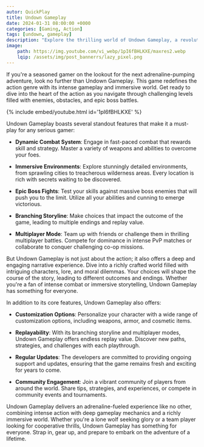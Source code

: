 ```yaml
---
autor: QuickPlay
title: Undown Gameplay
date: 2024-01-31 08:00:00 +0000
categories: [Gaming, Action]
tags: [undown, gameplay]     
description: "Explore the thrilling world of Undown Gameplay, a revolutionary action-packed gaming experience that will keep you on the edge of your seat."
image: 
    path: https://img.youtube.com/vi_webp/1pI6fBHLKXE/maxres2.webp
    lqip: /assets/img/post_bannerrs/lazy_pixel.png
---
```


If you're a seasoned gamer on the lookout for the next adrenaline-pumping adventure, look no further than Undown Gameplay. This game redefines the action genre with its intense gameplay and immersive world. Get ready to dive into the heart of the action as you navigate through challenging levels filled with enemies, obstacles, and epic boss battles.

{% include embed/youtube.html id='1pI6fBHLKXE' %}

Undown Gameplay boasts several standout features that make it a must-play for any serious gamer:

- **Dynamic Combat System**: Engage in fast-paced combat that rewards skill and strategy. Master a variety of weapons and abilities to overcome your foes.
  
- **Immersive Environments**: Explore stunningly detailed environments, from sprawling cities to treacherous wilderness areas. Every location is rich with secrets waiting to be discovered.
  
- **Epic Boss Fights**: Test your skills against massive boss enemies that will push you to the limit. Utilize all your abilities and cunning to emerge victorious.
  
- **Branching Storyline**: Make choices that impact the outcome of the game, leading to multiple endings and replay value.
  
- **Multiplayer Mode**: Team up with friends or challenge them in thrilling multiplayer battles. Compete for dominance in intense PvP matches or collaborate to conquer challenging co-op missions.

But Undown Gameplay is not just about the action; it also offers a deep and engaging narrative experience. Dive into a richly crafted world filled with intriguing characters, lore, and moral dilemmas. Your choices will shape the course of the story, leading to different outcomes and endings. Whether you're a fan of intense combat or immersive storytelling, Undown Gameplay has something for everyone.

In addition to its core features, Undown Gameplay also offers:

- **Customization Options**: Personalize your character with a wide range of customization options, including weapons, armor, and cosmetic items.
  
- **Replayability**: With its branching storyline and multiplayer modes, Undown Gameplay offers endless replay value. Discover new paths, strategies, and challenges with each playthrough.
  
- **Regular Updates**: The developers are committed to providing ongoing support and updates, ensuring that the game remains fresh and exciting for years to come.
  
- **Community Engagement**: Join a vibrant community of players from around the world. Share tips, strategies, and experiences, or compete in community events and tournaments.

Undown Gameplay delivers an adrenaline-fueled experience like no other, combining intense action with deep gameplay mechanics and a richly immersive world. Whether you're a lone wolf seeking glory or a team player looking for cooperative thrills, Undown Gameplay has something for everyone. Strap in, gear up, and prepare to embark on the adventure of a lifetime.
